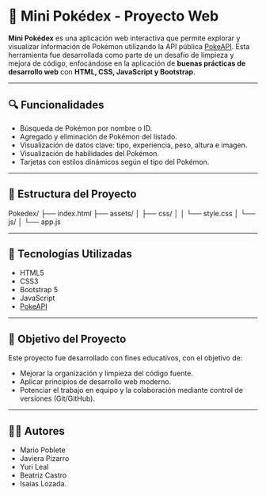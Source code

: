 # 🧩 Mini Pokédex - Proyecto Web

**Mini Pokédex** es una aplicación web interactiva que permite explorar y visualizar información de Pokémon utilizando la API pública [PokeAPI](https://pokeapi.co/). Esta herramienta fue desarrollada como parte de un desafío de limpieza y mejora de código, enfocándose en la aplicación de **buenas prácticas de desarrollo web** con **HTML, CSS, JavaScript y Bootstrap**.

---

## 🔍 Funcionalidades

- Búsqueda de Pokémon por nombre o ID.
- Agregado y eliminación de Pokémon del listado.
- Visualización de datos clave: tipo, experiencia, peso, altura e imagen.
- Visualización de habilidades del Pokémon.
- Tarjetas con estilos dinámicos según el tipo del Pokémon.

---

## 📁 Estructura del Proyecto
Pokedex/
├── index.html
├── assets/
│   ├── css/
│   │   └── style.css
│   └── js/
│       └── app.js

---

## 🚀 Tecnologías Utilizadas

- HTML5  
- CSS3  
- Bootstrap 5  
- JavaScript  
- [PokeAPI](https://pokeapi.co/)

---

## 📌 Objetivo del Proyecto

Este proyecto fue desarrollado con fines educativos, con el objetivo de:

- Mejorar la organización y limpieza del código fuente.
- Aplicar principios de desarrollo web moderno.
- Potenciar el trabajo en equipo y la colaboración mediante control de versiones (Git/GitHub).

---

## 🧑‍💻 Autores
- Mario Poblete 
- Javiera Pizarro
- Yuri Leal
- Beatriz Castro
- Isaias Lozada.